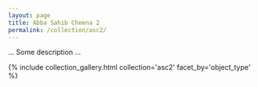 ```yaml
---
layout: page
title: Abba Sahib Cheena 2
permalink: /collection/asc2/
---
```


... Some description ...

{% include collection_gallery.html collection='asc2' facet_by='object_type' %}
